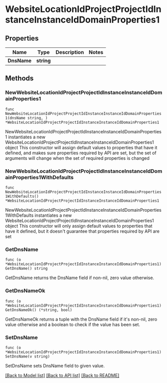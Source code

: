 # WebsiteLocationIdProjectProjectIdInstanceInstanceIdDomainProperties1

## Properties

Name | Type | Description | Notes
------------ | ------------- | ------------- | -------------
**DnsName** | **string** |  | 

## Methods

### NewWebsiteLocationIdProjectProjectIdInstanceInstanceIdDomainProperties1

`func NewWebsiteLocationIdProjectProjectIdInstanceInstanceIdDomainProperties1(dnsName string, ) *WebsiteLocationIdProjectProjectIdInstanceInstanceIdDomainProperties1`

NewWebsiteLocationIdProjectProjectIdInstanceInstanceIdDomainProperties1 instantiates a new WebsiteLocationIdProjectProjectIdInstanceInstanceIdDomainProperties1 object
This constructor will assign default values to properties that have it defined,
and makes sure properties required by API are set, but the set of arguments
will change when the set of required properties is changed

### NewWebsiteLocationIdProjectProjectIdInstanceInstanceIdDomainProperties1WithDefaults

`func NewWebsiteLocationIdProjectProjectIdInstanceInstanceIdDomainProperties1WithDefaults() *WebsiteLocationIdProjectProjectIdInstanceInstanceIdDomainProperties1`

NewWebsiteLocationIdProjectProjectIdInstanceInstanceIdDomainProperties1WithDefaults instantiates a new WebsiteLocationIdProjectProjectIdInstanceInstanceIdDomainProperties1 object
This constructor will only assign default values to properties that have it defined,
but it doesn't guarantee that properties required by API are set

### GetDnsName

`func (o *WebsiteLocationIdProjectProjectIdInstanceInstanceIdDomainProperties1) GetDnsName() string`

GetDnsName returns the DnsName field if non-nil, zero value otherwise.

### GetDnsNameOk

`func (o *WebsiteLocationIdProjectProjectIdInstanceInstanceIdDomainProperties1) GetDnsNameOk() (*string, bool)`

GetDnsNameOk returns a tuple with the DnsName field if it's non-nil, zero value otherwise
and a boolean to check if the value has been set.

### SetDnsName

`func (o *WebsiteLocationIdProjectProjectIdInstanceInstanceIdDomainProperties1) SetDnsName(v string)`

SetDnsName sets DnsName field to given value.



[[Back to Model list]](../README.md#documentation-for-models) [[Back to API list]](../README.md#documentation-for-api-endpoints) [[Back to README]](../README.md)


